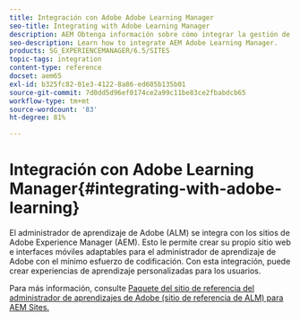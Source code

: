 ```yaml
---
title: Integración con Adobe Adobe Learning Manager
seo-title: Integrating with Adobe Learning Manager
description: AEM Obtenga información sobre cómo integrar la gestión de aprendizaje con Adobe Learning Manager.
seo-description: Learn how to integrate AEM Adobe Learning Manager.
products: SG_EXPERIENCEMANAGER/6.5/SITES
topic-tags: integration
content-type: reference
docset: aem65
exl-id: b325fc82-01e3-4122-8a86-ed605b135b01
source-git-commit: 7d0dd5d96ef0174ce2a99c11be83ce2fbabdcb65
workflow-type: tm+mt
source-wordcount: '83'
ht-degree: 81%

---
```


# Integración con Adobe Learning Manager{#integrating-with-adobe-learning}

El administrador de aprendizaje de Adobe (ALM) se integra con los sitios de Adobe Experience Manager (AEM). Esto le permite crear su propio sitio web e interfaces móviles adaptables para el administrador de aprendizaje de Adobe con el mínimo esfuerzo de codificación. Con esta integración, puede crear experiencias de aprendizaje personalizadas para los usuarios.

Para más información, consulte [Paquete del sitio de referencia del administrador de aprendizajes de Adobe (sitio de referencia de ALM) para AEM Sites.](https://helpx.adobe.com/es/learning-manager/adobe-learning-manager-integration-aem.html)

